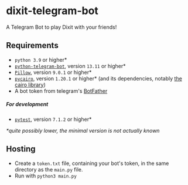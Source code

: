 # dixit-telegram-bot
A Telegram Bot to play Dixit with your friends!

## Requirements
- `python 3.9` or higher*
- [`python-telegram-bot`](https://pypi.org/project/python-telegram-bot/), version `13.11` or higher*
- [`Pillow`](https://pypi.org/project/Pillow/), version `9.0.1` or higher*
- [`pycairo`](https://pypi.org/project/pycairo/), version `1.20.1` or higher* (and its dependencies, notably [the cairo library](https://cairographics.org/))
- A bot token from telegram's [BotFather](https://telegram.me/botfather)
##### For development
- [`pytest`](https://pypi.org/project/pytest/), version `7.1.2` or higher*

*\*quite possibly lower, the minimal version is not actually known*

## Hosting
- Create a `token.txt` file, containing your bot's token, in the same directory as the `main.py` file.
- Run with `python3 main.py`
